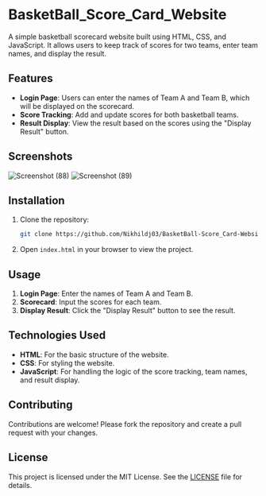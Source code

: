 # BasketBall_Score_Card_Website

A simple basketball scorecard website built using HTML, CSS, and JavaScript. It allows users to keep track of scores for two teams, enter team names, and display the result.

## Features

- **Login Page**: Users can enter the names of Team A and Team B, which will be displayed on the scorecard.
- **Score Tracking**: Add and update scores for both basketball teams.
- **Result Display**: View the result based on the scores using the "Display Result" button.

## Screenshots

![Screenshot (88)](https://github.com/user-attachments/assets/78367cb6-5b7e-416c-85fb-e20c14fb1a2e)
![Screenshot (89)](https://github.com/user-attachments/assets/19e533b5-214f-437f-91b8-066765792986)


## Installation

1. Clone the repository:

   ```bash
   git clone https://github.com/Nikhildj03/BasketBall-Score_Card-Website.git
   ```
   
2. Open `index.html` in your browser to view the project.

## Usage

1. **Login Page**: Enter the names of Team A and Team B.
2. **Scorecard**: Input the scores for each team.
3. **Display Result**: Click the "Display Result" button to see the result.

## Technologies Used

- **HTML**: For the basic structure of the website.
- **CSS**: For styling the website.
- **JavaScript**: For handling the logic of the score tracking, team names, and result display.

## Contributing

Contributions are welcome! Please fork the repository and create a pull request with your changes.

## License

This project is licensed under the MIT License. See the [LICENSE](LICENSE) file for details.


